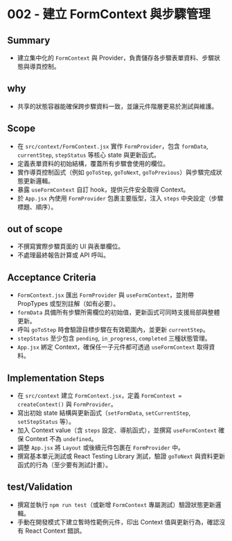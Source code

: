 # 002 - 建立 FormContext 與步驟管理

## Summary
- 建立集中化的 `FormContext` 與 Provider，負責儲存各步驟表單資料、步驟狀態與導頁控制。

## why
- 共享的狀態容器能確保跨步驟資料一致，並讓元件階層更易於測試與維護。

## Scope
- 在 `src/context/FormContext.jsx` 實作 `FormProvider`，包含 `formData`, `currentStep`, `stepStatus` 等核心 state 與更新函式。
- 定義表單資料的初始結構，覆蓋所有步驟會使用的欄位。
- 實作導頁控制函式（例如 `goToStep`, `goToNext`, `goToPrevious`）與步驟完成狀態更新邏輯。
- 暴露 `useFormContext` 自訂 hook，提供元件安全取得 Context。
- 於 `App.jsx` 內使用 `FormProvider` 包裹主要版型，注入 `steps` 中央設定（步驟標題、順序）。

## out of scope
- 不撰寫實際步驟頁面的 UI 與表單欄位。
- 不處理最終報告計算或 API 呼叫。

## Acceptance Criteria
- `FormContext.jsx` 匯出 `FormProvider` 與 `useFormContext`，並附帶 PropTypes 或型別註解（如有必要）。
- `formData` 具備所有步驟所需欄位的初始值，更新函式可同時支援局部與整體更新。
- 呼叫 `goToStep` 時會驗證目標步驟在有效範圍內，並更新 `currentStep`。
- `stepStatus` 至少包含 `pending`, `in_progress`, `completed` 三種狀態管理。
- `App.jsx` 綁定 Context，確保任一子元件都可透過 `useFormContext` 取得資料。

## Implementation Steps
- 在 `src/context` 建立 `FormContext.jsx`，定義 `FormContext = createContext()` 與 `FormProvider`。
- 寫出初始 state 結構與更新函式（`setFormData`, `setCurrentStep`, `setStepStatus` 等）。
- 加入 Context value（含 `steps` 設定、導航函式），並撰寫 `useFormContext` 確保 Context 不為 `undefined`。
- 調整 `App.jsx` 將 `Layout` 或後續元件包裹在 `FormProvider` 中。
- 撰寫基本單元測試或 React Testing Library 測試，驗證 `goToNext` 與資料更新函式的行為（至少要有測試計畫）。

## test/Validation
- 撰寫並執行 `npm run test`（或新增 `FormContext` 專屬測試）驗證狀態更新邏輯。
- 手動在開發模式下建立暫時性範例元件，印出 Context 值與更新行為，確認沒有 React Context 錯誤。
